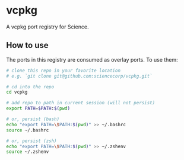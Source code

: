 # vcpkg

A vcpkg port registry for Science.


## How to use

The ports in this registry are consumed as overlay ports. To use them:

```bash
# clone this repo in your favorite location
# e.g. `git clone git@github.com:sciencecorp/vcpkg.git`

# cd into the repo
cd vcpkg

# add repo to path in current session (will not persist)
export PATH=$PATH:$(pwd)

# or, persist (bash)
echo "export PATH=\$PATH:$(pwd)" >> ~/.bashrc
source ~/.bashrc

# or, persist (zsh)
echo "export PATH=\$PATH:$(pwd)" >> ~/.zshenv
source ~/.zshenv
```


